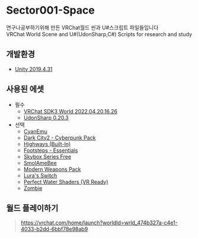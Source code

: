 # Sector001-Space
연구나공부하기위해 만든 VRChat월드 씬과 U#스크립트 파일들입니다  
VRChat World Scene and U#(UdonSharp,C#) Scripts for research and study

## 개발환경
* [Unity 2019.4.31](https://unity3d.com/unity/whats-new/2019.4.31)

## 사용된 에셋
* 필수
  * [VRChat SDK3 World 2022.04.20.16.26](https://vrchat.com/home/download)
  * [UdonSharp 0.20.3](https://github.com/vrchat-community/UdonSharp)
* 선택
  * [CyanEmu](https://github.com/CyanLaser/CyanEmu)
  * [Dark City2 - Cyberpunk Pack](https://assetstore.unity.com/packages/3d/environments/sci-fi/dark-city2-cyberpunk-pack-133817)
  * [Highways (Built-In)](https://assetstore.unity.com/packages/3d/props/exterior/highways-built-in-176164)
  * [Footsteps - Essentials](https://assetstore.unity.com/packages/audio/sound-fx/foley/footsteps-essentials-189879)
  * [Skybox Series Free](https://assetstore.unity.com/packages/2d/textures-materials/sky/skybox-series-free-103633)
  * [SmolAmeBee](https://sketchfab.com/3d-models/smol-ame-bee-add6975128c24b5dabbf475b9fed797b)
  * [Modern Weapons Pack](https://assetstore.unity.com/packages/3d/props/guns/modern-weapons-pack-14233)
  * [Lura's Switch](https://booth.pm/ko/items/1969082)
  * [Perfect Water Shaders (VR Ready)](https://www.patreon.com/posts/32252234)
  * [Zombie](https://assetstore.unity.com/packages/3d/characters/humanoids/zombie-30232)

## 월드 플레이하기
> https://vrchat.com/home/launch?worldId=wrld_474b327a-c4e1-4033-b2dd-6bbf78e98ab9
